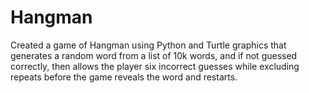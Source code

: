 # Hangman
Created a game of Hangman using Python and Turtle graphics that generates a random word from a list of 10k words, and if not guessed correctly, then allows the player six incorrect guesses while excluding repeats before the game reveals the word and restarts.
